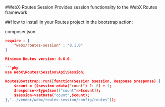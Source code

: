 #WebX-Routes Session
Provides session functionality to the WebX Routes framework

##How to install
In your Routes project in the bootstrap action:

composer.json
```json
require : {
    "webx/routes-session" : "0.1.0"
}

Minimum Routes version: 0.6.0

```php
use WebX\Routes\Session\Api\Session;

RoutesBootstrap::run([function(Session $session, Response $response) {
    $count = ($session->data("count") ?: 0) + 1;
    $response->typeJson(["count"=>$count]);
    $session->setData("count",$count);
},"../vendor/webx/routes-session/config/routes"]);

```


